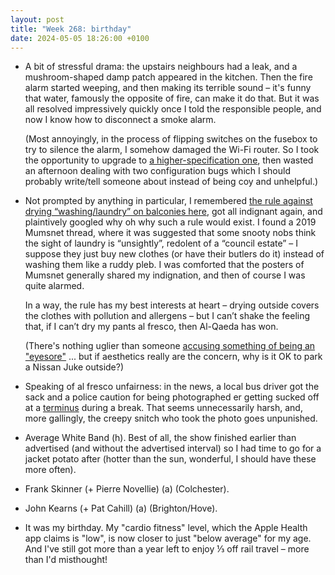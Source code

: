```yaml
---
layout: post
title: "Week 268: birthday"
date: 2024-05-05 18:26:00 +0100
---
```


- A bit of stressful drama: the upstairs neighbours had a leak, and a mushroom-shaped damp patch appeared in the kitchen.
  Then the fire alarm started weeping, and then making its terrible sound – it's funny that water, famously the opposite of fire, can make it do that.
  But it was all resolved impressively quickly once I told the responsible people, and now I know how to disconnect a smoke alarm.

  (Most annoyingly, in the process of flipping switches on the fusebox to try to silence the alarm, I somehow damaged the Wi-Fi router.
  So I took the opportunity to upgrade to [a higher-specification one](https://support.aa.net.uk/Category:Technicolor_DGA4134), then wasted an afternoon dealing with two configuration bugs which I should probably write/tell someone about instead of being coy and unhelpful.)

- Not prompted by anything in particular,
  I remembered [the rule against drying “washing/laundry” on balconies here](/2023/04/week-213 "is there a difference between washing and laundry anyway?"),
  got all indignant again, and plaintively googled why oh why such a rule would exist.
  I found a 2019 Mumsnet thread, where it was suggested that some snooty nobs think the sight of laundry is “unsightly”, redolent of a “council estate”
  –  I suppose they just buy new clothes (or have their butlers do it) instead of washing them like a ruddy pleb.
  I was comforted that the posters of Mumsnet generally shared my indignation, and then of course I was quite alarmed.

  In a way, the rule has my best interests at heart – drying outside covers the clothes with pollution and allergens – but I can’t shake the feeling that, if I can’t dry my pants al fresco, then Al-Qaeda has won.

  (There's nothing uglier than someone [accusing something of being an "eyesore"](/2024/02/week-256 "I never saw an ugly thing in my life") ... but if aesthetics really are the concern, why is it OK to park a Nissan Juke outside?)

- Speaking of al fresco unfairness:
  in the news, a local bus driver got the sack and a police caution for being photographed er getting sucked off at a
  [terminus](https://bustimes.org/stops/2900S38312) during a break.
  That seems unnecessarily harsh,
  and, more gallingly, the creepy snitch who took the photo goes unpunished.

- Average White Band (h).
  Best of all, the show finished earlier than advertised (and without the advertised interval) so I had time to go for a jacket potato after (hotter than the sun, wonderful, I should have these more often).

- Frank Skinner (+ Pierre Novellie) (a) (Colchester).

- John Kearns (+ Pat Cahill) (a) (Brighton/Hove).

- It was my birthday. My "cardio fitness" level, which the Apple Health app claims is "low", is now closer to just "below average" for my age. And I've still got more than a year left to enjoy ⅓ off rail travel – more than I'd misthought!
